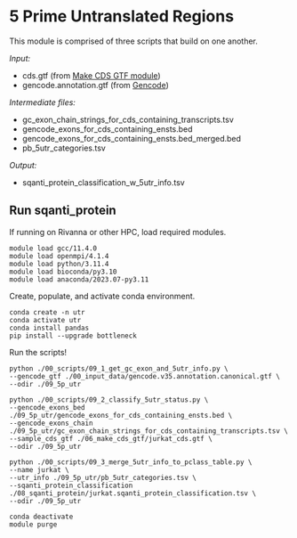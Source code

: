 # 5 Prime Untranslated Regions
This module is comprised of three scripts that build on one another. <br />

_Input:_ <br />
- cds.gtf (from [Make CDS GTF module](https://github.com/efwatts/LRP_Troubleshooting/tree/main/06_make_cds_gtf))
- gencode.annotation.gtf (from [Gencode](https://www.gencodegenes.org/))

_Intermediate files:_
- gc_exon_chain_strings_for_cds_containing_transcripts.tsv
- gencode_exons_for_cds_containing_ensts.bed
- gencode_exons_for_cds_containing_ensts.bed_merged.bed
- pb_5utr_categories.tsv

_Output:_
- sqanti_protein_classification_w_5utr_info.tsv

## Run sqanti_protein
If running on Rivanna or other HPC, load required modules.
```
module load gcc/11.4.0  
module load openmpi/4.1.4
module load python/3.11.4
module load bioconda/py3.10
module load anaconda/2023.07-py3.11
```
Create, populate, and activate conda environment. <br />
```
conda create -n utr
conda activate utr
conda install pandas
pip install --upgrade bottleneck
```
Run the scripts!
```
python ./00_scripts/09_1_get_gc_exon_and_5utr_info.py \
--gencode_gtf ./00_input_data/gencode.v35.annotation.canonical.gtf \
--odir ./09_5p_utr

python ./00_scripts/09_2_classify_5utr_status.py \
--gencode_exons_bed ./09_5p_utr/gencode_exons_for_cds_containing_ensts.bed \
--gencode_exons_chain ./09_5p_utr/gc_exon_chain_strings_for_cds_containing_transcripts.tsv \
--sample_cds_gtf ./06_make_cds_gtf/jurkat_cds.gtf \
--odir ./09_5p_utr 

python ./00_scripts/09_3_merge_5utr_info_to_pclass_table.py \
--name jurkat \
--utr_info ./09_5p_utr/pb_5utr_categories.tsv \
--sqanti_protein_classification ./08_sqanti_protein/jurkat.sqanti_protein_classification.tsv \
--odir ./09_5p_utr

conda deactivate
module purge
```
